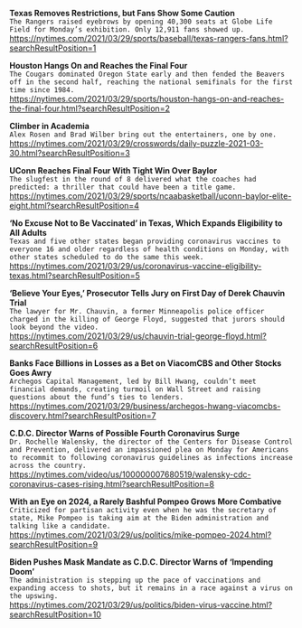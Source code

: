 **Texas Removes Restrictions, but Fans Show Some Caution**\
`The Rangers raised eyebrows by opening 40,300 seats at Globe Life Field for Monday’s exhibition. Only 12,911 fans showed up.`\
https://nytimes.com/2021/03/29/sports/baseball/texas-rangers-fans.html?searchResultPosition=1

**Houston Hangs On and Reaches the Final Four**\
`The Cougars dominated Oregon State early and then fended the Beavers off in the second half, reaching the national semifinals for the first time since 1984.`\
https://nytimes.com/2021/03/29/sports/houston-hangs-on-and-reaches-the-final-four.html?searchResultPosition=2

**Climber in Academia**\
`Alex Rosen and Brad Wilber bring out the entertainers, one by one.`\
https://nytimes.com/2021/03/29/crosswords/daily-puzzle-2021-03-30.html?searchResultPosition=3

**UConn Reaches Final Four With Tight Win Over Baylor**\
`The slugfest in the round of 8 delivered what the coaches had predicted: a thriller that could have been a title game.`\
https://nytimes.com/2021/03/29/sports/ncaabasketball/uconn-baylor-elite-eight.html?searchResultPosition=4

**‘No Excuse Not to Be Vaccinated’ in Texas, Which Expands Eligibility to All Adults**\
`Texas and five other states began providing coronavirus vaccines to everyone 16 and older regardless of health conditions on Monday, with other states scheduled to do the same this week.`\
https://nytimes.com/2021/03/29/us/coronavirus-vaccine-eligibility-texas.html?searchResultPosition=5

**‘Believe Your Eyes,’ Prosecutor Tells Jury on First Day of Derek Chauvin Trial**\
`The lawyer for Mr. Chauvin, a former Minneapolis police officer charged in the killing of George Floyd, suggested that jurors should look beyond the video.`\
https://nytimes.com/2021/03/29/us/chauvin-trial-george-floyd.html?searchResultPosition=6

**Banks Face Billions in Losses as a Bet on ViacomCBS and Other Stocks Goes Awry**\
`Archegos Capital Management, led by Bill Hwang, couldn’t meet financial demands, creating turmoil on Wall Street and raising questions about the fund’s ties to lenders.`\
https://nytimes.com/2021/03/29/business/archegos-hwang-viacomcbs-discovery.html?searchResultPosition=7

**C.D.C. Director Warns of Possible Fourth Coronavirus Surge**\
`Dr. Rochelle Walensky, the director of the Centers for Disease Control and Prevention, delivered an impassioned plea on Monday for Americans to recommit to following coronavirus guidelines as infections increase across the country.`\
https://nytimes.com/video/us/100000007680519/walensky-cdc-coronavirus-cases-rising.html?searchResultPosition=8

**With an Eye on 2024, a Rarely Bashful Pompeo Grows More Combative**\
`Criticized for partisan activity even when he was the secretary of state, Mike Pompeo is taking aim at the Biden administration and talking like a candidate.`\
https://nytimes.com/2021/03/29/us/politics/mike-pompeo-2024.html?searchResultPosition=9

**Biden Pushes Mask Mandate as C.D.C. Director Warns of ‘Impending Doom’**\
`The administration is stepping up the pace of vaccinations and expanding access to shots, but it remains in a race against a virus on the upswing.`\
https://nytimes.com/2021/03/29/us/politics/biden-virus-vaccine.html?searchResultPosition=10

